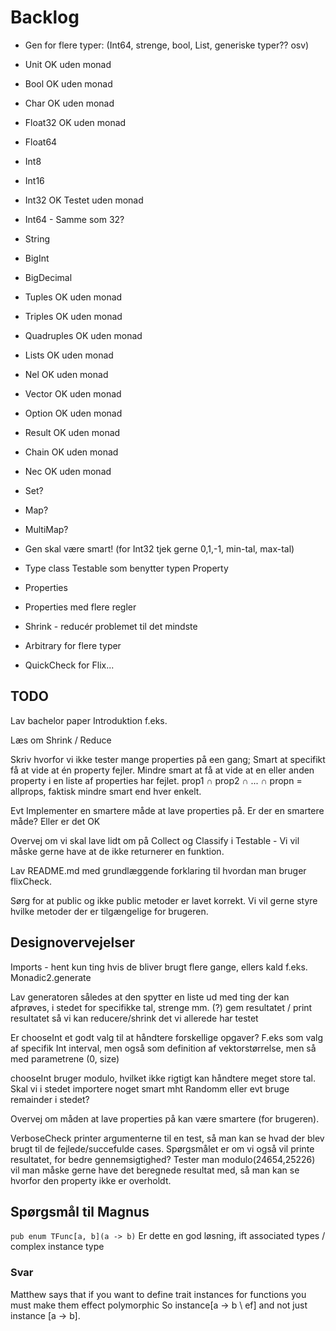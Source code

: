 # Backlog

* Gen for flere typer: (Int64, strenge, bool, List, generiske typer?? osv)
* Unit OK uden monad
* Bool OK uden monad
* Char OK uden monad
* Float32	OK uden monad
* Float64	
* Int8
* Int16
* Int32 OK Testet uden monad
* Int64 - Samme som 32?
* String 
* BigInt
* BigDecimal
* Tuples OK uden monad
* Triples OK uden monad
* Quadruples OK uden monad
* Lists OK uden monad
* Nel OK uden monad
* Vector OK uden monad
* Option OK uden monad
* Result OK uden monad
* Chain OK uden monad
* Nec OK uden monad
* Set?
* Map?
* MultiMap?

* Gen skal være smart! (for Int32 tjek gerne 0,1,-1, min-tal, max-tal)

* Type class Testable som benytter typen Property
* Properties
* Properties med flere regler 

* Shrink - reducér problemet til det mindste

* Arbitrary for flere typer

* QuickCheck for Flix...

## TODO

Lav bachelor paper
Introduktion f.eks.

Læs om Shrink / Reduce

Skriv hvorfor vi ikke tester mange properties på een gang; Smart at specifikt få at vide at én property fejler. Mindre smart at få at vide at en eller anden property i en liste af properties har fejlet. prop1 $\cap$ prop2 $\cap$ ... $\cap$ propn = allprops, faktisk mindre smart end hver enkelt. 

Evt Implementer en smartere måde at lave properties på. Er der en smartere måde? Eller er det OK

Overvej om vi skal lave lidt om på Collect og Classify i Testable - Vi vil måske gerne have at de ikke returnerer en funktion.

Lav README.md med grundlæggende forklaring til hvordan man bruger flixCheck.

Sørg for at public og ikke public metoder er lavet korrekt. Vi vil gerne styre hvilke metoder der er tilgængelige for brugeren.

## Designovervejelser

Imports - hent kun ting hvis de bliver brugt flere gange, ellers kald f.eks. Monadic2.generate


Lav generatoren således at den spytter en liste ud med ting der kan afprøves, i stedet for specifikke tal, strenge mm. (?)
gem resultatet / print resultatet så vi kan reducere/shrink det vi allerede har testet

Er chooseInt et godt valg til at håndtere forskellige opgaver? F.eks som valg af specifik Int interval, men også som definition af vektorstørrelse, men så med parametrene (0, size)

chooseInt bruger modulo, hvilket ikke rigtigt kan håndtere meget store tal. Skal vi i stedet importere noget smart mht Randomm eller evt bruge remainder i stedet?

Overvej om måden at lave properties på kan være smartere (for brugeren).

VerboseCheck printer argumenterne til en test, så man kan se hvad der blev brugt til de fejlede/succefulde cases. Spørgsmålet er om vi også vil printe resultatet, for bedre gennemsigtighed? Tester man modulo(24654,25226) vil man måske gerne have det beregnede resultat med, så man kan se hvorfor den property ikke er overholdt.

## Spørgsmål til Magnus

`pub enum TFunc[a, b](a -> b)` Er dette en god løsning, ift associated types / complex instance type

### Svar

Matthew says that if you want to define trait instances for functions you must make them effect polymorphic
So instance[a -> b \ ef]
and not just instance [a -> b].